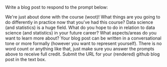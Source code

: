 Write a blog post to respond to the prompt below:

We're just about done with the course (woot)! 
What things are you going to do differently in practice now that you've had this course?
Data science (and statistics) is a huge field. What do you hope to do in relation to data science (and statistics) in your future career? What aspects/areas do you want to learn more about? 
Your blog post can be written in a conversational tone or more formally (however you want to represent yourself).  There is no word count or anything like that, just make sure you answer the prompts above to receive full credit.
Submit the URL for your (rendered) github blog post in the text box. 
